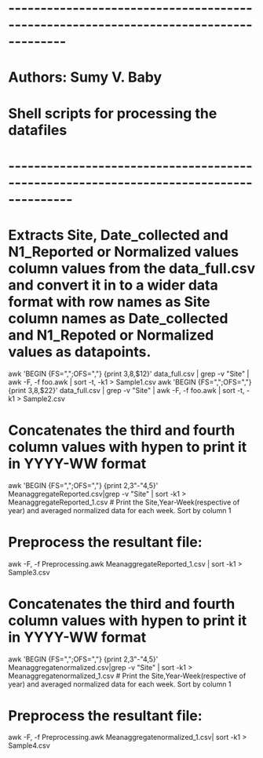 # -------------------------------------------------------------------------------------
#
# Authors: Sumy V. Baby
#
# Shell scripts for processing the datafiles
#
# --------------------------------------------------------------------------------------

# Extracts Site, Date_collected and N1_Reported or Normalized values column values from the data_full.csv and convert it in to a wider data format with row names as Site column names as Date_collected and N1_Repoted or Normalized values as datapoints.
awk 'BEGIN {FS=",";OFS=","} {print $3,$8,$12}' data_full.csv | grep -v "Site" | awk -F, -f foo.awk | sort -t, -k1 > Sample1.csv
awk 'BEGIN {FS=",";OFS=","} {print $3,$8,$22}' data_full.csv | grep -v "Site" | awk -F, -f foo.awk | sort -t, -k1 > Sample2.csv

# Concatenates the third and fourth column values with hypen to print it in YYYY-WW format 
awk 'BEGIN {FS=",";OFS=","} {print $2,$3"-"$4,$5}' MeanaggregateReported.csv|grep -v "Site" | sort -k1  > MeanaggregateReported_1.csv # Print the Site,Year-Week(respective of year) and averaged normalized data for each week. Sort by column 1 
# Preprocess the resultant file: 
awk -F, -f Preprocessing.awk MeanaggregateReported_1.csv | sort -k1  > Sample3.csv 

# Concatenates the third and fourth column values with hypen to print it in YYYY-WW format 
awk 'BEGIN {FS=",";OFS=","} {print $2,$3"-"$4,$5}' Meanaggregatenormalized.csv|grep -v "Site" | sort -k1  > Meanaggregatenormalized_1.csv # Print the Site,Year-Week(respective of year) and averaged normalized data for each week. Sort by column 1 
# Preprocess the resultant file: 
awk -F, -f Preprocessing.awk Meanaggregatenormalized_1.csv| sort -k1  > Sample4.csv 
